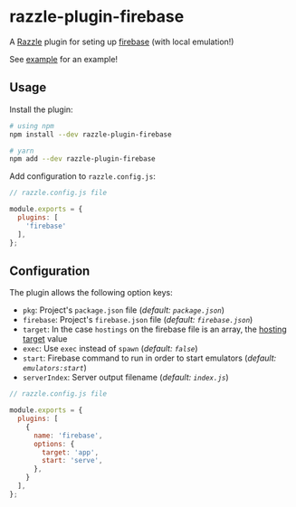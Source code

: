 # razzle-plugin-firebase

A [Razzle](https://github.com/jaredpalmer/razzle) plugin for seting up [firebase](https://developers.google.com/web/tools/workbox/modules/workbox-webpack-plugin) (with local emulation!)

See [example](./example) for an example!

## Usage

Install the plugin:

```sh
# using npm
npm install --dev razzle-plugin-firebase

# yarn
npm add --dev razzle-plugin-firebase
```

Add configuration to `razzle.config.js`:

```js
// razzle.config.js file

module.exports = {
  plugins: [
    'firebase'
  ],
};
```

## Configuration

The plugin allows the following option keys:

- `pkg`: Project's `package.json` file (_default: `package.json`_)
- `firebase`: Project's `firebase.json` file (_default: `firebase.json`_)
- `target`: In the case `hostings` on the firebase file is an array, the [hosting target](https://firebase.google.com/docs/cli/targets) value
- `exec`: Use `exec` instead of `spawn` (_default: `false`_)
- `start`: Firebase command to run in order to start emulators (_default: `emulators:start`_)
- `serverIndex`: Server output filename (_default: `index.js`_)

```js
// razzle.config.js file

module.exports = {
  plugins: [
    {
      name: 'firebase',
      options: {
        target: 'app',
        start: 'serve',
      },
    }
  ],
};
```
